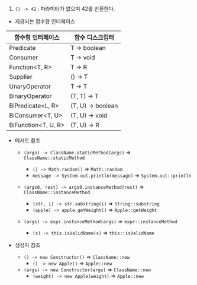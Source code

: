 1. `() -> 42` : 파라미터가 없으며 42를 반환한다.

- 제공되는 함수형 인터페이스

함수형 인터페이스 | 함수 디스크립터 |
---|---|
Predicate<T> | T -> boolean
Consumer<T> | T -> void
Function<T, R> | T -> R
Supplier<T> | () -> T
UnaryOperator<T> | T -> T
BinaryOperator<T> | (T, T) -> T
BiPredicate<L, R> | (T, U) -> boolean
BiConsumer<T, U> | (T, U) -> void
BiFunction<T, U, R> | (T, U) -> R

- 메서드 참조
    - `(args) -> ClassName.staticMethod(args)` => `ClassName::staticMethod`
        - `() -> Math.random()` => `Math::random`
        - `message -> System.out.println(message)` => `System.out::println`

    - `(args0, rest) -> args0.instanceMethod(rest)` => `ClassName::instanceMethod`
        - `(str, i) -> str.substring(i)` => `String::substring`
        - `(apple) -> apple.getWeight()` => `Apple::getWeight`
    - `(args) -> expr.instanceMethod(args)` => `expr::instanceMethod`
        - `(s) -> this.isValidName(s)` => `this::isValidName`

- 생성자 참조
    - `() -> new Constructor()` => `ClassName::new`
        - `() -> new Apple()`  => `Apple::new`
    - `(args) -> new Constructor(args)` => `ClassName::new`
        - `(weight) -> new Apple(weight)` => `Apple::new`